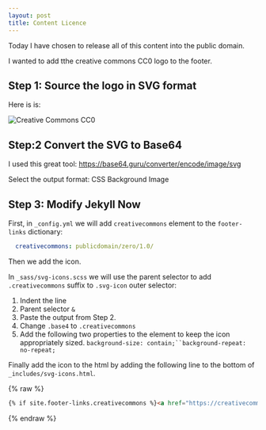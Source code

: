 ```yaml
---
layout: post
title: Content Licence
---
```


Today I have chosen to release all of this content into the public domain. 

I wanted to add tthe creative commons CC0 logo to the footer.

## Step 1: Source the logo in SVG format

Here is is:

![Creative Commons CC0](https://mirrors.creativecommons.org/presskit/icons/pd.svg "Creative Commons CC0")

## Step:2 Convert the SVG to Base64

I used this great tool: https://base64.guru/converter/encode/image/svg

Select the output format: CSS Background Image

## Step 3: Modify Jekyll Now

First, in `_config.yml` we will add `creativecommons` element to the `footer-links` dictionary:

```yaml 
  creativecommons: publicdomain/zero/1.0/
```
Then we add the icon.

In `_sass/svg-icons.scss` we will use the parent selector to add `.creativecommons` suffix to `.svg-icon` outer selector:

1. Indent the line
2. Parent selector `&`
3. Paste the output from Step 2. 
4. Change `.base4` to `.creativecommons`
5. Add the following two properties to the element to keep the icon appropriately sized. `background-size: contain;``background-repeat: no-repeat;`

Finally add the icon to the html by adding the following line to the bottom of `_includes/svg-icons.html`.  

{% raw %}
```html
{% if site.footer-links.creativecommons %}<a href="https://creativecommons.org/{{ site.footer-links.creativecommons }}"><i class="svg-icon creativecommons"></i></a>{% endif %}
```
{% endraw %}
